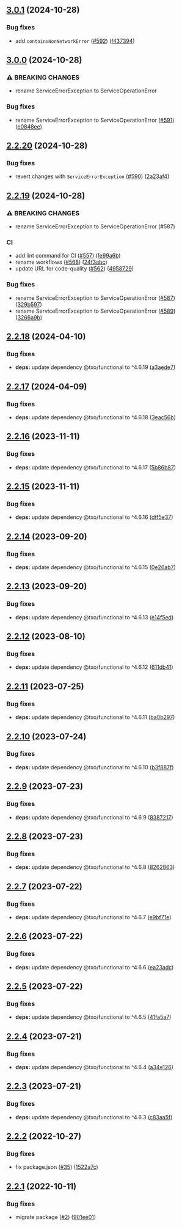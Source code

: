 ## [3.0.1](https://github.com/technology-studio/service-prop/compare/v3.0.0...v3.0.1) (2024-10-28)


### Bug fixes

* add `containsNonNetworkError` ([#592](https://github.com/technology-studio/service-prop/issues/592)) ([f437394](https://github.com/technology-studio/service-prop/commit/f43739412d233d03d5a0593d690df3a6d2d5a1a7))

## [3.0.0](https://github.com/technology-studio/service-prop/compare/v2.2.20...v3.0.0) (2024-10-28)


### ⚠ BREAKING CHANGES

* rename ServiceErrorException to ServiceOperationError

### Bug fixes

* rename ServiceErrorException to ServiceOperationError ([#591](https://github.com/technology-studio/service-prop/issues/591)) ([e0848ee](https://github.com/technology-studio/service-prop/commit/e0848ee10c43c1de0ebe1d6dc0ba5be349602aa2))

## [2.2.20](https://github.com/technology-studio/service-prop/compare/v2.2.19...v2.2.20) (2024-10-28)


### Bug fixes

* revert changes with `ServiceErrorException` ([#590](https://github.com/technology-studio/service-prop/issues/590)) ([2a23af4](https://github.com/technology-studio/service-prop/commit/2a23af47b2d4a892a9fc1e01329f2a95b620834f))

## [2.2.19](https://github.com/technology-studio/service-prop/compare/v2.2.18...v2.2.19) (2024-10-28)


### ⚠ BREAKING CHANGES

* rename ServiceErrorException to ServiceOperationError (#587)

### CI

* add lint command for CI ([#557](https://github.com/technology-studio/service-prop/issues/557)) ([fe99a6b](https://github.com/technology-studio/service-prop/commit/fe99a6b6134b532ddcd0ef1ecfd92a74faa4cf38))
* rename workflows ([#568](https://github.com/technology-studio/service-prop/issues/568)) ([24f3abc](https://github.com/technology-studio/service-prop/commit/24f3abcc52332dd4a12f2dfc5bc4dd1b6fb567fb))
* update URL for code-quality ([#562](https://github.com/technology-studio/service-prop/issues/562)) ([4958729](https://github.com/technology-studio/service-prop/commit/4958729b1b00b61501bde7c85c1a3dc1348fec39))


### Bug fixes

* rename ServiceErrorException to ServiceOperationError ([#587](https://github.com/technology-studio/service-prop/issues/587)) ([329b597](https://github.com/technology-studio/service-prop/commit/329b59798e2e4f30e82b484fee42dc0504809644))
* rename ServiceErrorException to ServiceOperationError ([#589](https://github.com/technology-studio/service-prop/issues/589)) ([3266a9b](https://github.com/technology-studio/service-prop/commit/3266a9b934f11f72bab0743a06396ba60732ed97))

## [2.2.18](https://github.com/technology-studio/service-prop/compare/v2.2.17...v2.2.18) (2024-04-10)


### Bug fixes

* **deps:** update dependency @txo/functional to ^4.6.19 ([a3aede7](https://github.com/technology-studio/service-prop/commit/a3aede7b0a04f7af0034ce3175ecc1ff5e298b08))

## [2.2.17](https://github.com/technology-studio/service-prop/compare/v2.2.16...v2.2.17) (2024-04-09)


### Bug fixes

* **deps:** update dependency @txo/functional to ^4.6.18 ([3eac56b](https://github.com/technology-studio/service-prop/commit/3eac56b06f4529ced70280ebce37d7c39257482e))

## [2.2.16](https://github.com/technology-studio/service-prop/compare/v2.2.15...v2.2.16) (2023-11-11)


### Bug fixes

* **deps:** update dependency @txo/functional to ^4.6.17 ([5b86b87](https://github.com/technology-studio/service-prop/commit/5b86b87bbbda7d0af0bb2bb65842125408aef53c))

## [2.2.15](https://github.com/technology-studio/service-prop/compare/v2.2.14...v2.2.15) (2023-11-11)


### Bug fixes

* **deps:** update dependency @txo/functional to ^4.6.16 ([dff5e37](https://github.com/technology-studio/service-prop/commit/dff5e3716b85c8275db4fb0cc2680a46e4000ebe))

## [2.2.14](https://github.com/technology-studio/service-prop/compare/v2.2.13...v2.2.14) (2023-09-20)


### Bug fixes

* **deps:** update dependency @txo/functional to ^4.6.15 ([0e26ab7](https://github.com/technology-studio/service-prop/commit/0e26ab743e043b0848a0b3cd4813441a5c0529dd))

## [2.2.13](https://github.com/technology-studio/service-prop/compare/v2.2.12...v2.2.13) (2023-09-20)


### Bug fixes

* **deps:** update dependency @txo/functional to ^4.6.13 ([e14f5ed](https://github.com/technology-studio/service-prop/commit/e14f5ed2545a3d06b2b338a676ab99dc1bbaae7b))

## [2.2.12](https://github.com/technology-studio/service-prop/compare/v2.2.11...v2.2.12) (2023-08-10)


### Bug fixes

* **deps:** update dependency @txo/functional to ^4.6.12 ([611db41](https://github.com/technology-studio/service-prop/commit/611db4115f6733e276959d3834537e6b3b9912ca))

## [2.2.11](https://github.com/technology-studio/service-prop/compare/v2.2.10...v2.2.11) (2023-07-25)


### Bug fixes

* **deps:** update dependency @txo/functional to ^4.6.11 ([ba0b297](https://github.com/technology-studio/service-prop/commit/ba0b297c460c87119dfa11cbefad2efb029efd48))

## [2.2.10](https://github.com/technology-studio/service-prop/compare/v2.2.9...v2.2.10) (2023-07-24)


### Bug fixes

* **deps:** update dependency @txo/functional to ^4.6.10 ([b3f887f](https://github.com/technology-studio/service-prop/commit/b3f887f1962a535b980e13d5eaad1fb6b10bd17a))

## [2.2.9](https://github.com/technology-studio/service-prop/compare/v2.2.8...v2.2.9) (2023-07-23)


### Bug fixes

* **deps:** update dependency @txo/functional to ^4.6.9 ([8387217](https://github.com/technology-studio/service-prop/commit/83872170c937850f3f6cf74bd3e1eafe2f348bdc))

## [2.2.8](https://github.com/technology-studio/service-prop/compare/v2.2.7...v2.2.8) (2023-07-23)


### Bug fixes

* **deps:** update dependency @txo/functional to ^4.6.8 ([8262863](https://github.com/technology-studio/service-prop/commit/826286392e08eeef240de86412e7dc006eeb4518))

## [2.2.7](https://github.com/technology-studio/service-prop/compare/v2.2.6...v2.2.7) (2023-07-22)


### Bug fixes

* **deps:** update dependency @txo/functional to ^4.6.7 ([e9bf71e](https://github.com/technology-studio/service-prop/commit/e9bf71ed410e25fe07e9102fa7441e869d889213))

## [2.2.6](https://github.com/technology-studio/service-prop/compare/v2.2.5...v2.2.6) (2023-07-22)


### Bug fixes

* **deps:** update dependency @txo/functional to ^4.6.6 ([ea23adc](https://github.com/technology-studio/service-prop/commit/ea23adc41c49bcb49a36f089a523a23bdfd12e56))

## [2.2.5](https://github.com/technology-studio/service-prop/compare/v2.2.4...v2.2.5) (2023-07-22)


### Bug fixes

* **deps:** update dependency @txo/functional to ^4.6.5 ([41fa5a7](https://github.com/technology-studio/service-prop/commit/41fa5a752529a3f6211e70c1559bd0868f364cc3))

## [2.2.4](https://github.com/technology-studio/service-prop/compare/v2.2.3...v2.2.4) (2023-07-21)


### Bug fixes

* **deps:** update dependency @txo/functional to ^4.6.4 ([a34e126](https://github.com/technology-studio/service-prop/commit/a34e126acda495112e83e6fa6134de9a3eeeb1b2))

## [2.2.3](https://github.com/technology-studio/service-prop/compare/v2.2.2...v2.2.3) (2023-07-21)


### Bug fixes

* **deps:** update dependency @txo/functional to ^4.6.3 ([c83aa5f](https://github.com/technology-studio/service-prop/commit/c83aa5f084ad9dcfcaee68a6929504f9bcdce2a7))

## [2.2.2](https://github.com/technology-studio/service-prop/compare/v2.2.1...v2.2.2) (2022-10-27)


### Bug fixes

* fix package.json ([#35](https://github.com/technology-studio/service-prop/issues/35)) ([1522a7c](https://github.com/technology-studio/service-prop/commit/1522a7cbc9d0c47a7765d79cefeb59ef11e86b3d))

## [2.2.1](https://github.com/technology-studio/service-prop/compare/v2.2.0...v2.2.1) (2022-10-11)


### Bug fixes

* migrate package ([#2](https://github.com/technology-studio/service-prop/issues/2)) ([901ee01](https://github.com/technology-studio/service-prop/commit/901ee0122e7b82d75762bc957351200a17434ab4))
